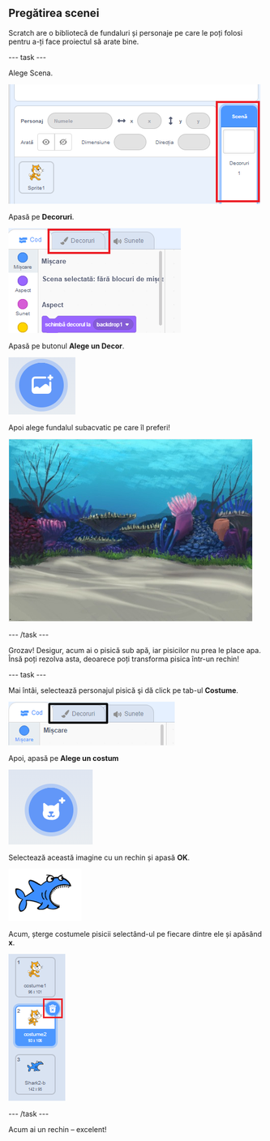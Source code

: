 ## Pregătirea scenei

Scratch are o bibliotecă de fundaluri și personaje pe care le poți folosi pentru a-ți face proiectul să arate bine.

--- task ---

Alege Scena.

![Selectarea scenei](images/looksSelectStage.png)

Apasă pe **Decoruri**.

![Secțiunea Decoruri](images/looksBackdrops.png)

Apasă pe butonul **Alege un Decor**.

![Butonul Alege un Decor](images/looksChooseBg.png)

Apoi alege fundalul subacvatic pe care îl preferi!

![Un fundal subacvatic](images/looksUnderwater.png)

--- /task ---

Grozav! Desigur, acum ai o pisică sub apă, iar pisicilor nu prea le place apa. Însă poți rezolva asta, deoarece poți transforma pisica într-un rechin!

--- task ---

Mai întâi, selectează personajul pisică şi dă click pe tab-ul **Costume**.

![](images/cool2.png)

Apoi, apasă pe **Alege un costum**

![](images/cool3.png)

Selectează această imagine cu un rechin și apasă **OK**.

![Costumul rechinului](images/looksShark.png)

Acum, șterge costumele pisicii selectând-ul pe fiecare dintre ele și apăsând **x**.

![](images/coolDeleteCostumes.png)

--- /task ---

Acum ai un rechin – excelent!